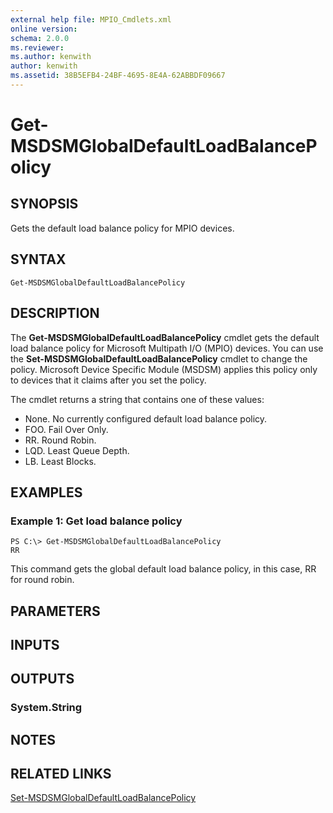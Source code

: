 ```yaml
---
external help file: MPIO_Cmdlets.xml
online version: 
schema: 2.0.0
ms.reviewer:
ms.author: kenwith
author: kenwith
ms.assetid: 38B5EFB4-24BF-4695-8E4A-62ABBDF09667
---
```


# Get-MSDSMGlobalDefaultLoadBalancePolicy

## SYNOPSIS
Gets the default load balance policy for MPIO devices.

## SYNTAX

```
Get-MSDSMGlobalDefaultLoadBalancePolicy
```

## DESCRIPTION
The **Get-MSDSMGlobalDefaultLoadBalancePolicy** cmdlet gets the default load balance policy for Microsoft Multipath I/O (MPIO) devices.
You can use the **Set-MSDSMGlobalDefaultLoadBalancePolicy** cmdlet to change the policy.
Microsoft Device Specific Module (MSDSM) applies this policy only to devices that it claims after you set the policy.

The cmdlet returns a string that contains one of these values: 

- None.
No currently configured default load balance policy.
- FOO.
Fail Over Only. 
- RR.
Round Robin.
- LQD.
Least Queue Depth.
- LB.
Least Blocks.

## EXAMPLES

### Example 1: Get load balance policy
```
PS C:\> Get-MSDSMGlobalDefaultLoadBalancePolicy 
RR
```

This command gets the global default load balance policy, in this case, RR for round robin.

## PARAMETERS

## INPUTS

## OUTPUTS

### System.String

## NOTES

## RELATED LINKS

[Set-MSDSMGlobalDefaultLoadBalancePolicy](./Set-MSDSMGlobalDefaultLoadBalancePolicy.md)

